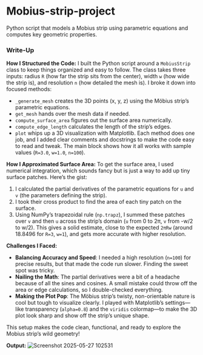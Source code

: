 # Mobius-strip-project
Python script that models a Mobius strip using parametric equations and computes key geometric properties.

### Write-Up

**How I Structured the Code:**
I built the Python script around a `MobiusStrip` class to keep things organized and easy to follow. The class takes three inputs: radius `R` (how far the strip sits from the center), width `w` (how wide the strip is), and resolution `n` (how detailed the mesh is). I broke it down into focused methods:
- `_generate_mesh` creates the 3D points (x, y, z) using the Möbius strip’s parametric equations.
- `get_mesh` hands over the mesh data if needed.
- `compute_surface_area` figures out the surface area numerically.
- `compute_edge_length` calculates the length of the strip’s edges.
- `plot` whips up a 3D visualization with Matplotlib.
Each method does one job, and I added clear comments and docstrings to make the code easy to read and tweak. The main block shows how it all works with sample values (`R=3.0`, `w=1.0`, `n=100`).

**How I Approximated Surface Area:**
To get the surface area, I used numerical integration, which sounds fancy but is just a way to add up tiny surface patches. Here’s the gist:
1. I calculated the partial derivatives of the parametric equations for `u` and `v` (the parameters defining the strip).
2. I took their cross product to find the area of each tiny patch on the surface.
3. Using NumPy’s trapezoidal rule (`np.trapz`), I summed these patches over `v` and then `u` across the strip’s domain (`u` from 0 to 2π, `v` from -w/2 to w/2).
This gives a solid estimate, close to the expected `2πRw` (around 18.8496 for `R=3`, `w=1`), and gets more accurate with higher resolution.

**Challenges I Faced:**
- **Balancing Accuracy and Speed**: I needed a high resolution (`n=100`) for precise results, but that made the code run slower. Finding the sweet spot was tricky.
- **Nailing the Math**: The partial derivatives were a bit of a headache because of all the sines and cosines. A small mistake could throw off the area or edge calculations, so I double-checked everything.
- **Making the Plot Pop**: The Möbius strip’s twisty, non-orientable nature is cool but tough to visualize clearly. I played with Matplotlib’s settings—like transparency (`alpha=0.8`) and the `viridis` colormap—to make the 3D plot look sharp and show off the strip’s unique shape.

This setup makes the code clean, functional, and ready to explore the Mobius strip’s wild geometry!

**Output:**
![Screenshot 2025-05-27 102531](https://github.com/user-attachments/assets/3361433f-78bf-4ac7-bec4-eff097c69345)
